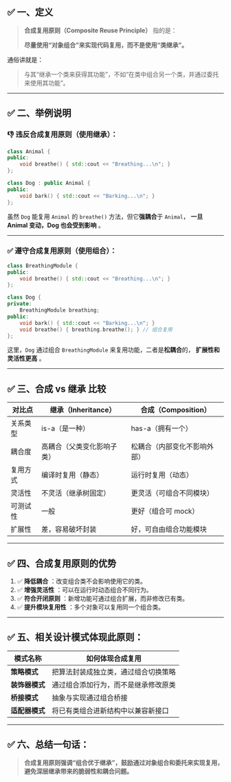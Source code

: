 ## ✅ 一、定义

> **合成复用原则（Composite Reuse Principle）** 指的是：
>
> **尽量使用“对象组合”来实现代码复用，而不是使用“类继承”。**

通俗讲就是：

> 与其“继承一个类来获得其功能”，不如“在类中组合另一个类，并通过委托来使用其功能”。

---

## ✅ 二、举例说明

### 👎 违反合成复用原则（使用继承）：

```c++
class Animal {
public:
    void breathe() { std::cout << "Breathing...\n"; }
};

class Dog : public Animal {
public:
    void bark() { std::cout << "Barking...\n"; }
};

```

虽然 `Dog` 能复用 `Animal` 的 `breathe()` 方法，但它**强耦合**于 `Animal`， **一旦 Animal 变动，Dog 也会受到影响** 。

---

### ✅ 遵守合成复用原则（使用组合）：

```c++
class BreathingModule {
public:
    void breathe() { std::cout << "Breathing...\n"; }
};

class Dog {
private:
    BreathingModule breathing;
public:
    void bark() { std::cout << "Barking...\n"; }
    void breathe() { breathing.breathe(); } // 组合复用
};

```

这里，`Dog` 通过组合 `BreathingModule` 来复用功能，二者是**松耦合**的， **扩展性和灵活性更高** 。

---

## ✅ 三、合成 vs 继承 比较

| 对比点   | 继承（Inheritance）        | 合成（Composition）          |
| -------- | -------------------------- | ---------------------------- |
| 关系类型 | is-a（是一种）             | has-a（拥有一个）            |
| 耦合度   | 高耦合（父类变化影响子类） | 松耦合（内部变化不影响外部） |
| 复用方式 | 编译时复用（静态）         | 运行时复用（动态）           |
| 灵活性   | 不灵活（继承树固定）       | 更灵活（可组合不同模块）     |
| 可测试性 | 一般                       | 更好（组合可 mock）          |
| 扩展性   | 差，容易破坏封装           | 好，可自由组合功能模块       |

---

## ✅ 四、合成复用原则的优势

1. ✅  **降低耦合** ：改变组合类不会影响使用它的类。
2. ✅  **增强灵活性** ：可以在运行时动态组合不同行为。
3. ✅  **符合开闭原则** ：新增功能可通过组合扩展，而非修改已有类。
4. ✅  **提升模块复用性** ：多个对象可以复用同一个组合类。

---

## ✅ 五、相关设计模式体现此原则：

| 模式名称             | 如何体现合成复用                     |
| -------------------- | ------------------------------------ |
| **策略模式**   | 把算法封装成独立类，通过组合切换策略 |
| **装饰器模式** | 通过组合添加行为，而不是继承修改原类 |
| **桥接模式**   | 抽象与实现通过组合桥接               |
| **适配器模式** | 将已有类组合进新结构中以兼容新接口   |

---

## ✅ 六、总结一句话：

> **合成复用原则强调“组合优于继承”，鼓励通过对象组合和委托来实现复用，避免深层继承带来的脆弱性和耦合问题。**
>
